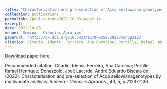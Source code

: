 ```yaml
---
title: "Characterisation and pre-selection of Acca sellowiana genotypes by multivariate analysis"
collection: publications
permalink: /publication/2022-10-03-paper_14
excerpt:
date: 2022-10-03
venue: 'Semina - Ciências Agrárias'
paperurl: 'http://dx.doi.org/10.5433/1679-0359.2022v43n5p2123'
citation: Citadin, Idemir; Ferreira, Ana Carolina; Pertille, Rafael Henrique; Donazzolo, Joel; Lacerda, André Eduardo Biscaia de (2022). Characterisation and pre-selection of Acca sellowianagenotypes by multivariate analysis. <i>  Semina - Ciências Agrárias </i>, 43, 5, p.2123-2136.
---
```


[Download paper here](https://ojs.uel.br/revistas/uel/index.php/semagrarias/article/view/46178/47875)

Recommended citation: Citadin, Idemir; Ferreira, Ana Carolina; Pertille, Rafael Henrique; Donazzolo, Joel; Lacerda, André Eduardo Biscaia de (2022). Characterisation and pre-selection of Acca sellowianagenotypes by multivariate analysis. <i>  Semina - Ciências Agrárias </i>, 43, 5, p.2123-2136.
